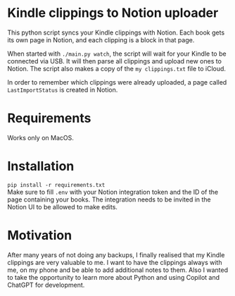 # Kindle clippings to Notion uploader

This python script syncs your Kindle clippings with Notion.
Each book gets its own page in Notion, and each clipping is a block in that page.

When started with `./main.py watch`, the script will wait for your Kindle to be connected via USB.
It will then parse all clippings and upload new ones to Notion.
The script also makes a copy of the `my clippings.txt` file to iCloud.

In order to remember which clippings were already uploaded, a page called `LastImportStatus` is created in Notion.

# Requirements
Works only on MacOS.

# Installation
`pip install -r requirements.txt`  
Make sure to fill `.env` with your Notion integration token and the ID of the page containing your books.
The integration needs to be invited in the Notion UI to be allowed to make edits.

 # Motivation
After many years of not doing any backups, I finally realised that my Kindle clippings are very valuable to me.
I want to have the clippings always with me, on my phone and be able to add additional notes to them.
Also I wanted to take the opportunity to learn more about Python and using Copilot and ChatGPT for development.
